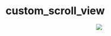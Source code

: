 # custom_scroll_view

<div align="center">
  <img src="https://github.com/phferreira/assets/blob/master/gifs/custom_scroll_view.gif"/>
</div>
